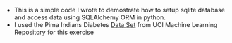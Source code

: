 
- This is a simple code I wrote to demostrate how to setup sqlite database and access data using SQLAlchemy ORM in python. 
- I used the Pima Indians Diabetes [Data Set](https://archive.ics.uci.edu/ml/datasets/Pima+Indians+Diabetes) from UCI Machine Learning Repository for this exercise



